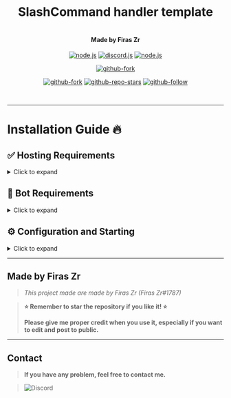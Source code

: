 <h1 align="center">SlashCommand handler template<h1>
<h4 align="center">Made by Firas Zr</h4>

<p align="center">
<a href="https://nodejs.org/en/download" target="_blank">
<img src="https://img.shields.io/badge/node-v16-brightgreen?style=for-the-badge" alt="node.js"></a>

<a href="https://github.com/discordjs/discord.js" target="_blank">
<img src="https://img.shields.io/badge/discord.js-v14-blue?style=for-the-badge" alt="discord.js"></a>

<a href="https://github.com/Firas0069/discord-js-handler-slash-commands" target="_blank">
<img src="https://img.shields.io/badge/version-latest-red?style=for-the-badge" alt="node.js"></a></p>

<p align="center">
<a href="https://github.com/Firas0069/discord-js-handler-slash-commands" target="_blank">
<img src="https://img.shields.io/badge/Fork-github-blueviolet?logo=githubactions&logoColor=dark&style=for-the-badge" alt="github-fork"></a></p>
 
<p align="center">
<a href="https://github.com/Firas0069/discord-js-handler-slash-commands" target="_blank">
<img src="https://img.shields.io/github/forks/Firas0069/discord-js-handler-slash-commands?logo=githubactions&logoColor=success&style=social" alt="github-fork"></a>

<a href="https://github.com/Firas0069/discord-js-handler-slash-commands" target="_blank">
<img src="https://img.shields.io/github/stars/Firas0069/discord-js-handler-slash-commands?label=Stars&logo=ReverbNation&&logoColor=yellow&style=social" alt="github-repo-stars"></a>

<a href="https://github.com/Firas0069" target="_blank">
<img src="https://img.shields.io/github/followers/Firas0069?label=Follow&logo=github&style=social" alt="github-follow"></a></p><br>

---

# Installation Guide 🔥

## ✅ Hosting Requirements

<details>
  <summary>Click to expand</summary>

- [nodejs](https://nodejs.org) version 16 or higher, I recommend the latest STABLE version

</details>

## 🤖 Bot Requirements

<details>
  <summary>Click to expand</summary>

- Download the [Source Code](https://github.com/Firas0069/discord-js-handler-slash-commands/archive/refs/heads/main.zip)
  - Either by: `git clone https://github.com/Firas0069/discord-js-handler-slash-commands`

</details>

## ⚙️ Configuration and Starting

<details>
  <summary>Click to expand</summary>

**NOTE:** You can do the exact same configuration inside of the `example_.env`file, just make sure to rename it to`.env` or use environment variables!

- Now start the bot by opening a cmd line in that folder and typing:
  1.  `npm i`
  2.  `node .`

</details>

---

## Made by Firas Zr

> _This project made are made by Firas Zr (Firas Zr#1787)_

> **⭐ Remember to star the repository if you like it! ⭐**
>
> **Please give me proper credit when you use it, especially if you want to edit and post to public.**

---

## Contact

> **If you have any problem, feel free to contact me.**
 
> <img src="https://discord.c99.nl/widget/theme-1/993883534186004632.png" alt="Discord"/>
